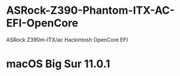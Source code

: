 # ASRock-Z390-Phantom-ITX-AC-EFI-OpenCore
ASRock Z390m-ITX/ac Hackintosh OpenCore EFI

# macOS Big Sur 11.0.1 
